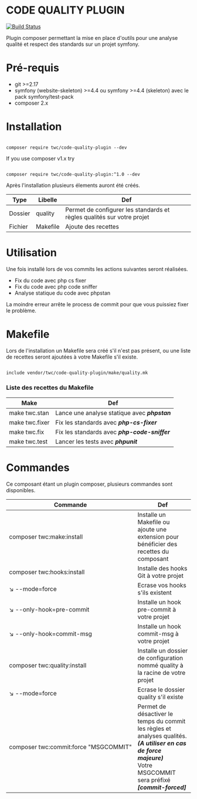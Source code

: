 # CODE QUALITY PLUGIN

[![Build Status](https://travis-ci.com/thewalkingcoder/code-quality-plugin.svg?branch=master)](https://travis-ci.com/thewalkingcoder/code-quality-plugin)

Plugin composer permettant la mise en place d'outils pour une  analyse qualité et respect des standards sur un projet symfony.

# Pré-requis

- git >=2.17
- symfony (website-skeleton) >=4.4 ou symfony >=4.4 (skeleton) avec le pack symfony/test-pack
- composer 2.x

# Installation

```

composer require twc/code-quality-plugin --dev

```

If you use composer v1.x try

```

composer require twc/code-quality-plugin:^1.0 --dev

```

Après l'installation plusieurs élements auront été créés.

| Type | Libelle     |   Def     |
|------|-------------|-----------|
| Dossier | quality | Permet de configurer les standards et règles qualités sur votre projet | 
| Fichier | Makefile | Ajoute des recettes  | 

# Utilisation

Une fois installé lors de vos commits les actions suivantes seront réalisées.

- Fix du code avec php cs fixer
- Fix du code avec php code sniffer
- Analyse statique du code avec phpstan

La moindre erreur arrête le process de commit pour que vous puissiez fixer le problème.

# Makefile

Lors de l'installation un Makefile sera créé s'il n'est pas présent, ou une liste de recettes seront ajoutées à votre Makefile s'il existe.

 ```bash
 
include vendor/twc/code-quality-plugin/make/quality.mk

```

### Liste des recettes du Makefile

| Make | Def |
|------|-----|
| make twc.stan | Lance une analyse statique avec ***phpstan***  | 
| make twc.fixer | Fix les standards avec ***php-cs-fixer***  | 
| make twc.fix | Fix les standards avec ***php-code-sniffer***  | 
| make twc.test | Lancer les tests avec ***phpunit***  | 

# Commandes

Ce composant étant un plugin composer, plusieurs commandes sont disponibles.

| Commande | Def |
|----------|------|
| composer twc:make:install  | Installe un Makefile ou ajoute une extension pour bénéficier des recettes du composant |
| composer twc:hooks:install | Installe des hooks Git à votre projet |
|       ↘ --mode=force | Ecrase vos hooks s'ils existent |
|       ↘ --only-hook=pre-commit | Installe un hook pre-commit à votre projet |
|       ↘ --only-hook=commit-msg | Installe un hook commit-msg à votre projet |
| composer twc:quality:install | Installe un dossier de configuration nommé quality à la racine de votre projet |
|       ↘ --mode=force | Ecrase le dossier quality s'il existe |
| <nobr>composer twc:commit:force "MSGCOMMIT"</nobr> | Permet de désactiver le temps du commit les règles et analyses qualités. ***(A utiliser en cas de force majeure)***<br/> Votre MSGCOMMIT sera préfixé ***[commit-forced]*** |




